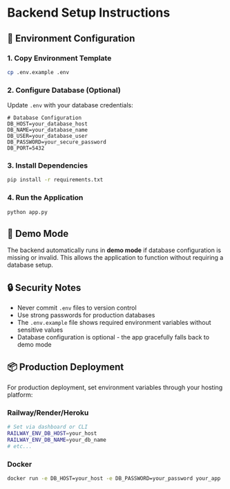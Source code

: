 # Backend Setup Instructions

## 🔧 Environment Configuration

### 1. Copy Environment Template
```bash
cp .env.example .env
```

### 2. Configure Database (Optional)
Update `.env` with your database credentials:

```env
# Database Configuration
DB_HOST=your_database_host
DB_NAME=your_database_name  
DB_USER=your_database_user
DB_PASSWORD=your_secure_password
DB_PORT=5432
```

### 3. Install Dependencies
```bash
pip install -r requirements.txt
```

### 4. Run the Application
```bash
python app.py
```

## 🧪 Demo Mode

The backend automatically runs in **demo mode** if database configuration is missing or invalid. This allows the application to function without requiring a database setup.

## 🔒 Security Notes

- Never commit `.env` files to version control
- Use strong passwords for production databases
- The `.env.example` file shows required environment variables without sensitive values
- Database configuration is optional - the app gracefully falls back to demo mode

## 📦 Production Deployment

For production deployment, set environment variables through your hosting platform:

### Railway/Render/Heroku
```bash
# Set via dashboard or CLI
RAILWAY_ENV_DB_HOST=your_host
RAILWAY_ENV_DB_NAME=your_db_name
# etc...
```

### Docker
```bash
docker run -e DB_HOST=your_host -e DB_PASSWORD=your_password your_app
```
